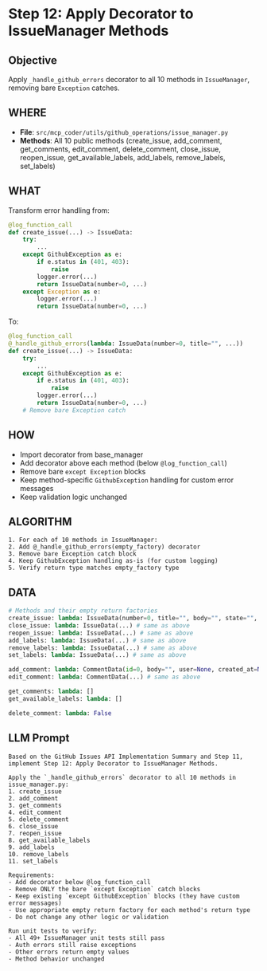 # Step 12: Apply Decorator to IssueManager Methods

## Objective
Apply `_handle_github_errors` decorator to all 10 methods in `IssueManager`, removing bare `Exception` catches.

## WHERE
- **File**: `src/mcp_coder/utils/github_operations/issue_manager.py`
- **Methods**: All 10 public methods (create_issue, add_comment, get_comments, edit_comment, delete_comment, close_issue, reopen_issue, get_available_labels, add_labels, remove_labels, set_labels)

## WHAT
Transform error handling from:
```python
@log_function_call
def create_issue(...) -> IssueData:
    try:
        ...
    except GithubException as e:
        if e.status in (401, 403):
            raise
        logger.error(...)
        return IssueData(number=0, ...)
    except Exception as e:
        logger.error(...)
        return IssueData(number=0, ...)
```

To:
```python
@log_function_call
@_handle_github_errors(lambda: IssueData(number=0, title="", ...))
def create_issue(...) -> IssueData:
    try:
        ...
    except GithubException as e:
        if e.status in (401, 403):
            raise
        logger.error(...)
        return IssueData(number=0, ...)
    # Remove bare Exception catch
```

## HOW
- Import decorator from base_manager
- Add decorator above each method (below `@log_function_call`)
- Remove bare `except Exception` blocks
- Keep method-specific `GithubException` handling for custom error messages
- Keep validation logic unchanged

## ALGORITHM
```
1. For each of 10 methods in IssueManager:
2. Add @_handle_github_errors(empty_factory) decorator
3. Remove bare Exception catch block
4. Keep GithubException handling as-is (for custom logging)
5. Verify return type matches empty_factory type
```

## DATA
```python
# Methods and their empty return factories
create_issue: lambda: IssueData(number=0, title="", body="", state="", labels=[], user=None, created_at=None, updated_at=None, url="", locked=False)
close_issue: lambda: IssueData(...) # same as above
reopen_issue: lambda: IssueData(...) # same as above
add_labels: lambda: IssueData(...) # same as above
remove_labels: lambda: IssueData(...) # same as above
set_labels: lambda: IssueData(...) # same as above

add_comment: lambda: CommentData(id=0, body="", user=None, created_at=None, updated_at=None, url="")
edit_comment: lambda: CommentData(...) # same as above

get_comments: lambda: []
get_available_labels: lambda: []

delete_comment: lambda: False
```

## LLM Prompt
```
Based on the GitHub Issues API Implementation Summary and Step 11, implement Step 12: Apply Decorator to IssueManager Methods.

Apply the `_handle_github_errors` decorator to all 10 methods in issue_manager.py:
1. create_issue
2. add_comment
3. get_comments
4. edit_comment
5. delete_comment
6. close_issue
7. reopen_issue
8. get_available_labels
9. add_labels
10. remove_labels
11. set_labels

Requirements:
- Add decorator below @log_function_call
- Remove ONLY the bare `except Exception` catch blocks
- Keep existing `except GithubException` blocks (they have custom error messages)
- Use appropriate empty return factory for each method's return type
- Do not change any other logic or validation

Run unit tests to verify:
- All 49+ IssueManager unit tests still pass
- Auth errors still raise exceptions
- Other errors return empty values
- Method behavior unchanged
```

